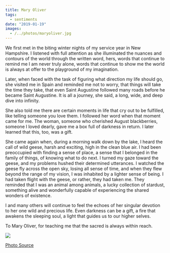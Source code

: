 ```yaml
---
title: Mary Oliver
tags:
  - sentiments
date: "2019-01-19"
images:
  - /../photos/maryoliver.jpg
---
```


We first met in the biting winter nights of my service year in New Hampshire. I listened with full attention as she illuminated the nuances and contours of the world through the written word, hers, words that continue to remind me I am never truly alone, words that continue to show me the world is always at offer to the playground of my imagination.

Later, when faced with the task of figuring what direction my life should go, she visited me in Spain and reminded me not to worry, that things will take the time they take, that even Saint Augustine followed many roads before he became Saint Augustine. It is all a journey, she said, a long, wide, and deep dive into infinity.

She also told me there are certain moments in life that cry out to be fulfilled, like telling someone you love them. I followed her word when that moment came for me. The woman, someone who cherished August blackberries, someone I loved dearly, gave me a box full of darkness in return. I later learned that this, too, was a gift.

She came again when, during a morning walk down by the lake, I heard the call of wild geese, harsh and exciting, high in the clean blue air. I had been preoccupied with finding a sense of place, a sense that I belonged in the family of things, of knowing what to do next. I turned my gaze toward the geese, and my problems hushed their determined utterances. I watched the geese fly across the open sky, losing all sense of time, and when they flew beyond the range of my vision, I was inhabited by a lighter sense of being. I had taken flight with the geese, or rather, they had taken me. They reminded that I was an animal among animals, a lucky collection of stardust, something alive and wonderfully capable of experiencing the shared wonders of existence.

I and many others will continue to feel the echoes of her singular devotion to her one wild and precious life. Even darkness can be a gift, a fire that awakens the sleeping soul, a light that guides us to our higher selves.

To Mary Oliver, for teaching me that the sacred is always within reach.

![](/../photos/maryoliver.jpg)

[Photo Source](https://www.newyorker.com/books/page-turner/mary-oliver-helped-us-stay-amazed)

